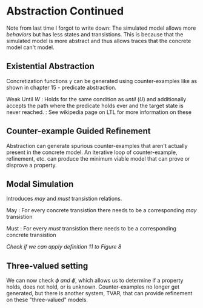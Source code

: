 # Abstraction Continued 

Note from last time I forgot to write down: The simulated model allows more _behaviors_ 
but has less states and transistions. This is because that the simulated model is more 
abstract and thus allows traces that the concrete model can't model.

## Existential Abstraction 

Concretization functions $\gamma$ can be generated using counter-examples like as 
shown in chapter 15 - predicate abstraction.

Weak Until $W$ 
: Holds for the same condition as _until_ ($U$) and additionally accepts the path 
where the predicate holds ever and the target state is never reached.
: See wikipedia page on LTL for more information on these

## Counter-example Guided Refinement 

Abstraction can generate spurious counter-examples that aren't actually present in 
the concrete model. An iterative loop of counter-example, refinement, etc. can produce 
the minimum viable model that can prove or disprove a property.

## Modal Simulation 

Introduces _may_ and _must_ transistion relations. 

May 
: For every concrete transistion there needs to be a corresponding _may_ transistion  

Must 
: For every _must_ transistion there needs to be a corresponding concrete transistion

_Check if we can apply definition 11 to Figure 8_

## Three-valued setting

We can now check $\phi$ _and_ $\not \phi$, which allows us to determine if a property holds,
does not hold, or is unknown. Counter-examples no longer get generated, but there is another 
system, TVAR, that can provide refinement on these "three-valued" models.

